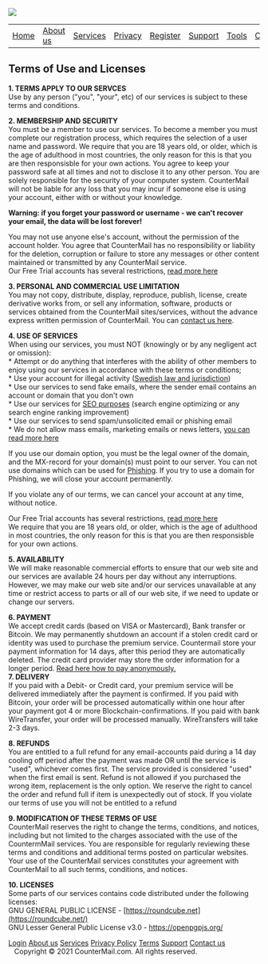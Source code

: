 ![](images/cm_www_green.gif)

|     |     |     |     |     |     |     |     |     |     |
| --- | --- | --- | --- | --- | --- | --- | --- | --- | --- |
| [Home](https://countermail.com/?p=start) | [About us](https://countermail.com/?p=about) | [Services](https://countermail.com/?p=services) | [Privacy](https://countermail.com/?p=privacy) | [Register](https://webmail.countermail.com/register/index.php) | [Support](https://support.countermail.com/) | [Tools](https://countermail.com/?p=javatest&d=tools) | [Contact](https://countermail.com/?p=contact) | [Login](https://webmail.countermail.com/) |     |

Terms of Use and Licenses
-------------------------

  
**1\. TERMS APPLY TO OUR SERVCES**  
Use by any person ("you", "your", etc) of our services is subject to these terms and conditions.  
  
**2\. MEMBERSHIP AND SECURITY**  
You must be a member to use our services. To become a member you must complete our registration process, which requires the selection of a user name and password. We require that you are 18 years old, or older, which is the age of adulthood in most countries, the only reason for this is that you are then responsisble for your own actions. You agree to keep your password safe at all times and not to disclose it to any other person. You are solely responsible for the security of your computer system. CounterMail will not be liable for any loss that you may incur if someone else is using your account, either with or without your knowledge.  
  
**Warning: if you forget your password or username - we can't recover your email, the data will be lost forever!**  
  
You may not use anyone else's account, without the permission of the account holder. You agree that CounterMail has no responsibility or liability for the deletion, corruption or failure to store any messages or other content maintained or transmitted by any CounterMail service.  
Our Free Trial accounts has several restrictions, [read more here](https://support.countermail.com/kb/faq.php?id=250)  
  
**3\. PERSONAL AND COMMERCIAL USE LIMITATION**  
You may not copy, distribute, display, reproduce, publish, license, create derivative works from, or sell any information, software, products or services obtained from the CounterMail sites/services, without the advance express written permission of CounterMail. You can [contact us here](https://support.countermail.com/open.php).  
  
**4\. USE OF SERVICES**  
When using our services, you must NOT (knowingly or by any negligent act or omission):  
\* Attempt or do anything that interferes with the ability of other members to enjoy using our services in accordance with these terms or conditions;  
\* Use your account for illegal activity ([Swedish law and jurisdiction](https://support.countermail.com/kb/faq.php?id=74))  
\* Use our services to send fake emails, where the sender email contains an account or domain that you don't own  
\* Use our services for [SEO purposes](https://en.wikipedia.org/wiki/Search_engine_optimization) (search engine optimizing or any search engine ranking improvement)  
\* Use our services to send spam/unsolicited email or phishing email  
\* We do not allow mass emails, marketing emails or news letters, [you can read more here](https://support.countermail.com/kb/faq.php?id=31)  
  
If you use our domain option, you must be the legal owner of the domain, and the MX-record for your domain(s) must point to our server. You can not use domains which can be used for [Phishing](https://en.wikipedia.org/wiki/Phishing). If you try to use a domain for Phishing, we will close your account permanently.  
  
If you violate any of our terms, we can cancel your account at any time, without notice.  
  
Our Free Trial accounts has several restrictions, [read more here](https://support.countermail.com/kb/faq.php?id=250)  
We require that you are 18 years old, or older, which is the age of adulthood in most countries, the only reason for this is that you are then responsisble for your own actions.  
  
**5\. AVAILABILITY**  
We will make reasonable commercial efforts to ensure that our web site and our services are available 24 hours per day without any interruptions. However, we may make our web site and/or our services unavailable at any time or restrict access to parts or all of our web site, if we need to update or change our servers.  
  
**6\. PAYMENT**  
We accept credit cards (based on VISA or Mastercard), Bank transfer or Bitcoin. We may permanently shutdown an account if a stolen credit card or identity was used to purchase the premium service. Countermail store your payment information for 14 days, after this period they are automatically deleted. The credit card provider may store the order information for a longer period. [Read here how to pay anonymously.](https://support.countermail.com/kb/faq.php?id=7)  
**7\. DELIVERY**  
If you paid with a Debit- or Credit card, your premium service will be delivered immediately after the payment is confirmed. If you paid with Bitcoin, your order will be processed automatically within one hour after your payment got 4 or more Blockchain-confirmations. If you paid with bank WireTransfer, your order will be processed manually. WireTransfers will take 2-3 days.  
  
**8\. REFUNDS**  
You are entitled to a full refund for any email-accounts paid during a 14 day cooling off period after the payment was made OR until the service is "used", whichever comes first. The service provided is considered "used" when the first email is sent. Refund is not allowed if you purchased the wrong item, replacement is the only option. We reserve the right to cancel the order and refund full if item is unexpectedly out of stock. If you violate our terms of use you will not be entitled to a refund  
  
**9\. MODIFICATION OF THESE TERMS OF USE**  
CounterMail reserves the right to change the terms, conditions, and notices, including but not limited to the charges associated with the use of the CountermMail services. You are responsible for regularly reviewing these terms and conditions and additional terms posted on particular websites. Your use of the CounterMail services constitutes your agreement with CounterMail to all such terms, conditions, and notices.  
  
**10\. LICENSES**  
Some parts of our services contains code distributed under the following licenses:  
GNU GENERAL PUBLIC LICENSE - [https://roundcube.net](https://roundcube.net/)  
GNU Lesser General Public License v3.0 - https://openpgpjs.org/  
  
  
  

[Login](https://webmail.countermail.com/) [About us](https://countermail.com/?p=about) [Services](https://countermail.com/?p=services) [Privacy Policy](https://countermail.com/?p=privacy) [Terms](https://countermail.com/?p=terms) [Support](https://support.countermail.com/) [Contact us](https://countermail.com/?p=contact)    Copyright © 2021 CounterMail.com. All rights reserved.
